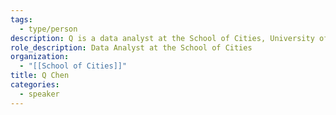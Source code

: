 ```yaml
---
tags:
  - type/person
description: Q is a data analyst at the School of Cities, University of Toronto.
role_description: Data Analyst at the School of Cities
organization:
  - "[[School of Cities]]"
title: Q Chen
categories:
  - speaker
---
```

